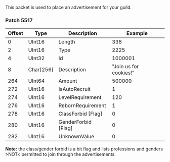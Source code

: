 This packet is used to place an advertisement for your guild.

### Patch 5517

| Offset | Type | Description | Example |
| -------- | -------- | -------- | -------- |
| 0 | UInt16 | Length | 338 |
| 2 | UInt16 | Type | 2225 |
| 4 | UInt32 | Id | 1000001 |
| 8 | Char[256] | Description | "Join us for cookies!" |
| 264 | UInt64 | Amount | 500000 |
| 272 | UInt16 | IsAutoRecruit | 1 |
| 274 | UInt16 | LevelRequirement | 120 |
| 276 | UInt16 | RebornRequirement | 1 |
| 278 | UInt16 | ClassForbid [Flag] | 0 |
| 280 | UInt16 | GenderForbid [Flag] | 0 |
| 282 | UInt16 | UnknownValue | 0 |

**Note:** the class/gender forbid is a bit flag and lists professions and genders >NOT< permitted to join through the advertisements.
